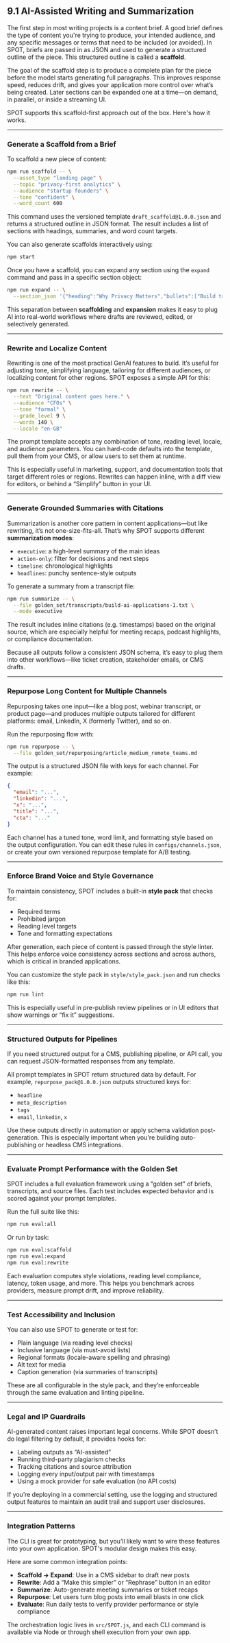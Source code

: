 ## 9.1 AI-Assisted Writing and Summarization

The first step in most writing projects is a content brief. A good brief defines the type of content you're trying to produce, your intended audience, and any specific messages or terms that need to be included (or avoided). In SPOT, briefs are passed in as JSON and used to generate a structured outline of the piece. This structured outline is called a **scaffold**.

The goal of the scaffold step is to produce a complete plan for the piece before the model starts generating full paragraphs. This improves response speed, reduces drift, and gives your application more control over what’s being created. Later sections can be expanded one at a time—on demand, in parallel, or inside a streaming UI.

SPOT supports this scaffold-first approach out of the box. Here's how it works.

---

### Generate a Scaffold from a Brief

To scaffold a new piece of content:

```bash
npm run scaffold -- \
  --asset_type "landing page" \
  --topic "privacy-first analytics" \
  --audience "startup founders" \
  --tone "confident" \
  --word_count 600
```

This command uses the versioned template `draft_scaffold@1.0.0.json` and returns a structured outline in JSON format. The result includes a list of sections with headings, summaries, and word count targets.

You can also generate scaffolds interactively using:

```bash
npm start
```

Once you have a scaffold, you can expand any section using the `expand` command and pass in a specific section object:

```bash
npm run expand -- \
  --section_json '{"heading":"Why Privacy Matters","bullets":["Build trust","Comply with GDPR"],"context":"Landing page for privacy-first analytics"}'
```

This separation between **scaffolding** and **expansion** makes it easy to plug AI into real-world workflows where drafts are reviewed, edited, or selectively generated.

---

### Rewrite and Localize Content

Rewriting is one of the most practical GenAI features to build. It’s useful for adjusting tone, simplifying language, tailoring for different audiences, or localizing content for other regions. SPOT exposes a simple API for this:

```bash
npm run rewrite -- \
  --text "Original content goes here." \
  --audience "CFOs" \
  --tone "formal" \
  --grade_level 9 \
  --words 140 \
  --locale "en-GB"
```

The prompt template accepts any combination of tone, reading level, locale, and audience parameters. You can hard-code defaults into the template, pull them from your CMS, or allow users to set them at runtime.

This is especially useful in marketing, support, and documentation tools that target different roles or regions. Rewrites can happen inline, with a diff view for editors, or behind a “Simplify” button in your UI.

---

### Generate Grounded Summaries with Citations

Summarization is another core pattern in content applications—but like rewriting, it’s not one-size-fits-all. That’s why SPOT supports different **summarization modes**:

- `executive`: a high-level summary of the main ideas
- `action-only`: filter for decisions and next steps
- `timeline`: chronological highlights
- `headlines`: punchy sentence-style outputs

To generate a summary from a transcript file:

```bash
npm run summarize -- \
  --file golden_set/transcripts/build-ai-applications-1.txt \
  --mode executive
```

The result includes inline citations (e.g. timestamps) based on the original source, which are especially helpful for meeting recaps, podcast highlights, or compliance documentation.

Because all outputs follow a consistent JSON schema, it’s easy to plug them into other workflows—like ticket creation, stakeholder emails, or CMS drafts.

---

### Repurpose Long Content for Multiple Channels

Repurposing takes one input—like a blog post, webinar transcript, or product page—and produces multiple outputs tailored for different platforms: email, LinkedIn, X (formerly Twitter), and so on.

Run the repurposing flow with:

```bash
npm run repurpose -- \
  --file golden_set/repurposing/article_medium_remote_teams.md
```

The output is a structured JSON file with keys for each channel. For example:

```json
{
  "email": "...",
  "linkedin": "...",
  "x": "...",
  "title": "...",
  "cta": "..."
}
```

Each channel has a tuned tone, word limit, and formatting style based on the output configuration. You can edit these rules in `configs/channels.json`, or create your own versioned repurpose template for A/B testing.

---

### Enforce Brand Voice and Style Governance

To maintain consistency, SPOT includes a built-in **style pack** that checks for:

- Required terms
- Prohibited jargon
- Reading level targets
- Tone and formatting expectations

After generation, each piece of content is passed through the style linter. This helps enforce voice consistency across sections and across authors, which is critical in branded applications.

You can customize the style pack in `style/style_pack.json` and run checks like this:

```bash
npm run lint
```

This is especially useful in pre-publish review pipelines or in UI editors that show warnings or “fix it” suggestions.

---

### Structured Outputs for Pipelines

If you need structured output for a CMS, publishing pipeline, or API call, you can request JSON-formatted responses from any template.

All prompt templates in SPOT return structured data by default. For example, `repurpose_pack@1.0.0.json` outputs structured keys for:

- `headline`
- `meta_description`
- `tags`
- `email`, `linkedin`, `x`

Use these outputs directly in automation or apply schema validation post-generation. This is especially important when you're building auto-publishing or headless CMS integrations.

---

### Evaluate Prompt Performance with the Golden Set

SPOT includes a full evaluation framework using a “golden set” of briefs, transcripts, and source files. Each test includes expected behavior and is scored against your prompt templates.

Run the full suite like this:

```bash
npm run eval:all
```

Or run by task:

```bash
npm run eval:scaffold
npm run eval:expand
npm run eval:rewrite
```

Each evaluation computes style violations, reading level compliance, latency, token usage, and more. This helps you benchmark across providers, measure prompt drift, and improve reliability.

---

### Test Accessibility and Inclusion

You can also use SPOT to generate or test for:

- Plain language (via reading level checks)
- Inclusive language (via must-avoid lists)
- Regional formats (locale-aware spelling and phrasing)
- Alt text for media
- Caption generation (via summaries of transcripts)

These are all configurable in the style pack, and they’re enforceable through the same evaluation and linting pipeline.

---

### Legal and IP Guardrails

AI-generated content raises important legal concerns. While SPOT doesn’t do legal filtering by default, it provides hooks for:

- Labeling outputs as “AI-assisted”
- Running third-party plagiarism checks
- Tracking citations and source attribution
- Logging every input/output pair with timestamps
- Using a mock provider for safe evaluation (no API costs)

If you’re deploying in a commercial setting, use the logging and structured output features to maintain an audit trail and support user disclosures.

---

### Integration Patterns

The CLI is great for prototyping, but you’ll likely want to wire these features into your own application. SPOT's modular design makes this easy.

Here are some common integration points:

- **Scaffold → Expand**: Use in a CMS sidebar to draft new posts
- **Rewrite**: Add a “Make this simpler” or “Rephrase” button in an editor
- **Summarize**: Auto-generate meeting summaries or ticket recaps
- **Repurpose**: Let users turn blog posts into email blasts in one click
- **Evaluate**: Run daily tests to verify provider performance or style compliance

The orchestration logic lives in `src/SPOT.js`, and each CLI command is available via Node or through shell execution from your own app.
